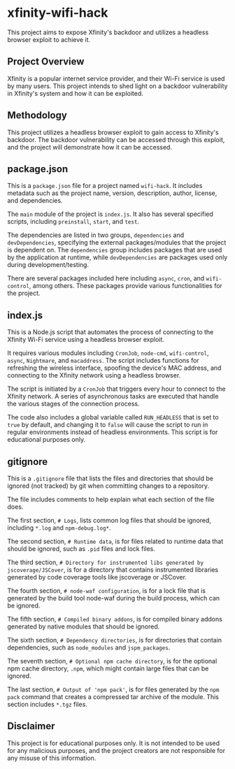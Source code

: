 # xfinity-wifi-hack
This project aims to expose Xfinity's backdoor and utilizes a headless browser exploit to achieve it.

## Project Overview
Xfinity is a popular internet service provider, and their Wi-Fi service is used by many users. This project intends to shed light on a backdoor vulnerability in Xfinity's system and how it can be exploited.

## Methodology
This project utilizes a headless browser exploit to gain access to Xfinity's backdoor. The backdoor vulnerability can be accessed through this exploit, and the project will demonstrate how it can be accessed.


## package.json

This is a `package.json` file for a project named `wifi-hack`. It includes metadata such as the project name, version, description, author, license, and dependencies. 

The `main` module of the project is `index.js`. It also has several specified scripts, including `preinstall`, `start`, and `test`. 

The dependencies are listed in two groups, `dependencies` and `devDependencies`, specifying the external packages/modules that the project is dependent on. The `dependencies` group includes packages that are used by the application at runtime, while `devDependencies` are packages used only during development/testing. 

There are several packages included here including `async`, `cron`, and `wifi-control`, among others. These packages provide various functionalities for the project.

## index.js

This is a Node.js script that automates the process of connecting to the Xfinity Wi-Fi service using a headless browser exploit. 

It requires various modules including `CronJob`, `node-cmd`, `wifi-control`, `async`, `Nightmare`, and `macaddress`. The script includes functions for refreshing the wireless interface, spoofing the device's MAC address, and connecting to the Xfinity network using a headless browser. 

The script is initiated by a `CronJob` that triggers every hour to connect to the Xfinity network. A series of asynchronous tasks are executed that handle the various stages of the connection process.

The code also includes a global variable called `RUN_HEADLESS` that is set to `true` by default, and changing it to `false` will cause the script to run in regular environments instead of headless environments. This script is for educational purposes only.


## gitignore

This is a `.gitignore` file that lists the files and directories that should be ignored (not tracked) by git when committing changes to a repository. 

The file includes comments to help explain what each section of the file does. 

The first section, `# Logs`, lists common log files that should be ignored, including `*.log` and `npm-debug.log*`.

The second section, `# Runtime data`, is for files related to runtime data that should be ignored, such as `.pid` files and lock files.

The third section, `# Directory for instrumented libs generated by jscoverage/JSCover`, is for a directory that contains instrumented libraries generated by code coverage tools like jscoverage or JSCover.

The fourth section, `# node-waf configuration`, is for a lock file that is generated by the build tool node-waf during the build process, which can be ignored.

The fifth section, `# Compiled binary addons`, is for compiled binary addons generated by native modules that should be ignored.

The sixth section, `# Dependency directories`, is for directories that contain dependencies, such as `node_modules` and `jspm_packages`.

The seventh section, `# Optional npm cache directory`, is for the optional npm cache directory, `.npm`, which might contain large files that can be ignored.

The last section, `# Output of 'npm pack'`, is for files generated by the `npm pack` command that creates a compressed tar archive of the module. This section includes `*.tgz` files.





## Disclaimer
This project is for educational purposes only. It is not intended to be used for any malicious purposes, and the project creators are not responsible for any misuse of this information.
